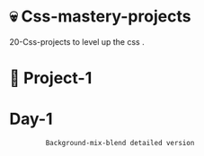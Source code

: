 #  💀  Css-mastery-projects
20-Css-projects to level up the css .
#       🔅  Project-1  
   # Day-1
             Background-mix-blend detailed version 
